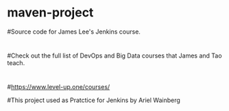 # maven-project
#Source code for James Lee's Jenkins course.
#
#Check out the full list of DevOps and Big Data courses that James and Tao teach.
#
#https://www.level-up.one/courses/

#This project used as Pratctice for Jenkins by Ariel Wainberg
